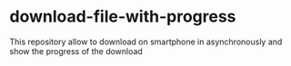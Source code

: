 # download-file-with-progress
This repository allow to download on smartphone in asynchronously and show the progress of the download

